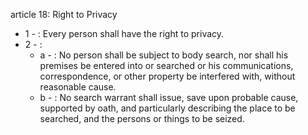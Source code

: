 article 18: Right to Privacy

<ul>
			<li>1 - : Every person shall have the right to privacy.<ul>
			</ul></li>			<li>2 - : <ul>
						<li>a - : No person shall be subject to body search, nor shall his premises be entered into or searched or his communications, correspondence, or other property be interfered with, without reasonable cause.<ul>
						</ul></li>						<li>b - : No search warrant shall issue, save upon probable cause, supported by oath, and particularly describing the place to be searched, and the persons or things to be seized.<ul>
						</ul></li>			</ul></li></ul>